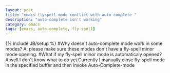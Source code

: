 ```yaml
---
layout: post
title: "emacs flyspell mode conflict with auto complete "
description: "auto-complete isn't working"
category: emacs
tags: [emacs, auto-complete, fly-spell]
---
```

{% include JB/setup %}
#Why doesn't auto-complete mode work in some modes?
A: please make sure these modes don't have a fly-spell minor mode opening.
#What if my fly-spell minor mode is automaticaly opened?
A:well.I don't know what to do yet.Currently I manually close fly-spell mode in the specified buffer and
then invoke Auto-Complete-mode